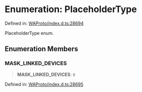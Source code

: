 # Enumeration: PlaceholderType

Defined in: [WAProto/index.d.ts:28694](https://github.com/Fokusdotid/Baileys/blob/a954da2ee3c892812cf9528a5a214092693c872f/WAProto/index.d.ts#L28694)

PlaceholderType enum.

## Enumeration Members

### MASK\_LINKED\_DEVICES

> **MASK\_LINKED\_DEVICES**: `0`

Defined in: [WAProto/index.d.ts:28695](https://github.com/Fokusdotid/Baileys/blob/a954da2ee3c892812cf9528a5a214092693c872f/WAProto/index.d.ts#L28695)
